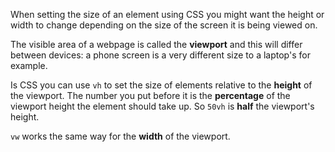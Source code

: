 When setting the size of an element using CSS you might want the height or width to change depending on the size of the screen it is being viewed on. 

The visible area of a webpage is called the **viewport** and this will differ between devices: a phone screen is a very different size to a laptop's for example. 

Is CSS you can use `vh` to set the size of elements relative to the **height** of the viewport. The number you put before it is the **percentage** of the viewport height the element should take up. So `50vh` is **half** the viewport's height. 

`vw` works the same way for the **width** of the viewport.